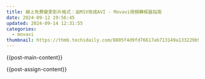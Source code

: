 ```yaml
---
title: 線上免費變更影片格式：由M1V改成AVI - Movavi視頻轉框器指南
date: 2024-09-12 19:56:45
updated: 2024-09-14 12:31:55
categories:
  - movavi
thumbnail: https://thmb.techidaily.com/8805f4d9fd76617ab713149a133229b90048f9ca9cbe9183fec9ff8d375f357d.jpg
---
```


{{post-main-content}}

<ins class="adsbygoogle"
     style="display:block"
     data-ad-format="autorelaxed"
     data-ad-client="ca-pub-7571918770474297"
     data-ad-slot="1223367746"></ins>

{{post-assign-content}}

<ins class="adsbygoogle"
     style="display:block"
     data-ad-client="ca-pub-7571918770474297"
     data-ad-slot="8358498916"
     data-ad-format="auto"
     data-full-width-responsive="true"></ins>
